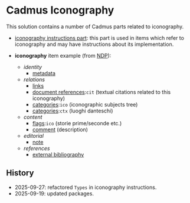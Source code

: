 # Cadmus Iconography

This solution contains a number of Cadmus parts related to iconography.

- [iconography instructions part](docs/ico-instructions.md): this part is used in items which refer to iconography and may have instructions about its implementation.

- **iconography** item example (from [NDP](https://github.com/vedph/cadmus-ndp-api)):
  - _identity_
    - [metadata](https://github.com/vedph/cadmus-general/blob/master/docs/metadata.md)
  - _relations_
    - [links](https://github.com/vedph/cadmus-general/blob/master/docs/pin-links.md)
    - [document references](https://github.com/vedph/cadmus-general/blob/master/docs/doc-references.md):`cit` (textual citations related to this iconography)
    - [categories](https://github.com/vedph/cadmus-general/blob/master/docs/categories.md):`ico` (iconographic subjects tree)
    - [categories](https://github.com/vedph/cadmus-general/blob/master/docs/categories.md):`ctx` (luoghi danteschi)
  - _content_
    - [flags](https://github.com/vedph/cadmus-general/blob/master/docs/flags.md):`ico` (storie prime/seconde etc.)
    - [comment](https://github.com/vedph/cadmus-general/blob/master/docs/comment.md) (description)
  - _editorial_
    - [note](https://github.com/vedph/cadmus-general/blob/master/docs/note.md)
  - _references_
    - [external bibliography](https://github.com/vedph/cadmus-general/blob/master/docs/ext-bibliography.md)

## History

- 2025-09-27: refactored `Types` in iconography instructions.
- 2025-09-19: updated packages.
